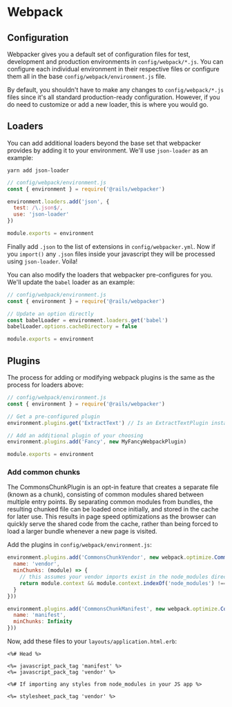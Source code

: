 # Webpack

## Configuration

Webpacker gives you a default set of configuration files for test, development and
production environments in `config/webpack/*.js`. You can configure each individual
environment in their respective files or configure them all in the base
`config/webpack/environment.js` file.

By default, you shouldn't have to make any changes to `config/webpack/*.js`
files since it's all standard production-ready configuration. However,
if you do need to customize or add a new loader, this is where you would go.

## Loaders

You can add additional loaders beyond the base set that webpacker provides by
adding it to your environment. We'll use `json-loader` as an example:

```
yarn add json-loader
```

```js
// config/webpack/environment.js
const { environment } = require('@rails/webpacker')

environment.loaders.add('json', {
  test: /\.json$/,
  use: 'json-loader'
})

module.exports = environment
```

Finally add `.json` to the list of extensions in `config/webpacker.yml`. Now if you `import()` any `.json` files inside your javascript
they will be processed using `json-loader`. Voila!

You can also modify the loaders that webpacker pre-configures for you. We'll update
the `babel` loader as an example:

```js
// config/webpack/environment.js
const { environment } = require('@rails/webpacker')

// Update an option directly
const babelLoader = environment.loaders.get('babel')
babelLoader.options.cacheDirectory = false

module.exports = environment
```

## Plugins

The process for adding or modifying webpack plugins is the same as the process
for loaders above:

```js
// config/webpack/environment.js
const { environment } = require('@rails/webpacker')

// Get a pre-configured plugin
environment.plugins.get('ExtractText') // Is an ExtractTextPlugin instance

// Add an additional plugin of your choosing
environment.plugins.add('Fancy', new MyFancyWebpackPlugin)

module.exports = environment
```

### Add common chunks

The CommonsChunkPlugin is an opt-in feature that creates a separate file (known as a chunk), consisting of common modules shared between multiple entry points. By separating common modules from bundles, the resulting chunked file can be loaded once initially, and stored in the cache for later use. This results in page speed optimizations as the browser can quickly serve the shared code from the cache, rather than being forced to load a larger bundle whenever a new page is visited.

Add the plugins in `config/webpack/environment.js`:

```js
environment.plugins.add('CommonsChunkVendor', new webpack.optimize.CommonsChunkPlugin({
  name: 'vendor',
  minChunks: (module) => {
    // this assumes your vendor imports exist in the node_modules directory
    return module.context && module.context.indexOf('node_modules') !== -1;
  }
}))

environment.plugins.add('CommonsChunkManifest', new webpack.optimize.CommonsChunkPlugin({
  name: 'manifest',
  minChunks: Infinity
}))
```

Now, add these files to your `layouts/application.html.erb`:

```erb
<%# Head %>

<%= javascript_pack_tag 'manifest' %>
<%= javascript_pack_tag 'vendor' %>

<%# If importing any styles from node_modules in your JS app %>

<%= stylesheet_pack_tag 'vendor' %>
```
